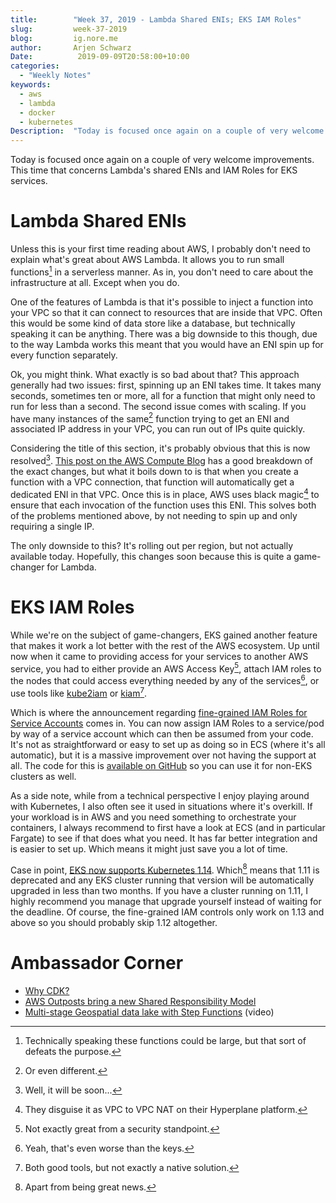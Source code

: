 ```yaml
---
title:        "Week 37, 2019 - Lambda Shared ENIs; EKS IAM Roles"
slug:         week-37-2019
blog:         ig.nore.me  
author:       Arjen Schwarz  
Date:          2019-09-09T20:58:00+10:00
categories:   
  - "Weekly Notes"
keywords:
  - aws
  - lambda
  - docker
  - kubernetes
Description:  "Today is focused once again on a couple of very welcome improvements. This time that concerns Lambda's shared ENIs and IAM Roles for EKS services."
---
```


Today is focused once again on a couple of very welcome improvements. This time that concerns Lambda's shared ENIs and IAM Roles for EKS services.

# Lambda Shared ENIs

Unless this is your first time reading about AWS, I probably don't need to explain what's great about AWS Lambda. It allows you to run small functions[^1] in a serverless manner. As in, you don't need to care about the infrastructure at all. Except when you do.

One of the features of Lambda is that it's possible to inject a function into your VPC so that it can connect to resources that are inside that VPC. Often this would be some kind of data store like a database, but technically speaking it can be anything. There was a big downside to this though, due to the way Lambda works this meant that you would have an ENI spin up for every function separately.

Ok, you might think. What exactly is so bad about that? This approach generally had two issues: first, spinning up an ENI takes time. It takes many seconds, sometimes ten or more, all for a function that might only need to run for less than a second. The second issue comes with scaling. If you have many instances of the same[^2] function trying to get an ENI and associated IP address in your VPC, you can run out of IPs quite quickly.

Considering the title of this section, it's probably obvious that this is now resolved[^3]. [This post on the AWS Compute Blog](https://aws.amazon.com/blogs/compute/announcing-improved-vpc-networking-for-aws-lambda-functions/) has a good breakdown of the exact changes, but what it boils down to is that when you create a function with a VPC connection, that function will automatically get a dedicated ENI in that VPC. Once this is in place, AWS uses black magic[^4] to ensure that each invocation of the function uses this ENI. This solves both of the problems mentioned above, by not needing to spin up and only requiring a single IP.

The only downside to this? It's rolling out per region, but not actually available today. Hopefully, this changes soon because this is quite a game-changer for Lambda.

# EKS IAM Roles

While we're on the subject of game-changers, EKS gained another feature that makes it work a lot better with the rest of the AWS ecosystem. Up until now when it came to providing access for your services to another AWS service, you had to either provide an AWS Access Key[^5], attach IAM roles to the nodes that could access everything needed by any of the services[^6], or use tools like [kube2iam](https://github.com/jtblin/kube2iam) or [kiam](https://github.com/uswitch/kiam)[^7].

Which is where the announcement regarding [fine-grained IAM Roles for Service Accounts](https://aws.amazon.com/blogs/opensource/introducing-fine-grained-iam-roles-service-accounts/) comes in. You can now assign IAM Roles to a service/pod by way of a service account which can then be assumed from your code. It's not as straightforward or easy to set up as doing so in ECS (where it's all automatic), but it is a massive improvement over not having the support at all. The code for this is [available on GitHub](https://github.com/aws/amazon-eks-pod-identity-webhook/) so you can use it for non-EKS clusters as well.

As a side note, while from a technical perspective I enjoy playing around with Kubernetes, I also often see it used in situations where it's overkill. If your workload is in AWS and you need something to orchestrate your containers, I always recommend to first have a look at ECS (and in particular Fargate) to see if that does what you need. It has far better integration and is easier to set up. Which means it might just save you a lot of time.

Case in point, [EKS now supports Kubernetes 1.14](https://aws.amazon.com/about-aws/whats-new/2019/09/amazon-eks-now-supports-kubernetes-version-1-14/). Which[^8] means that 1.11 is deprecated and any EKS cluster running that version will be automatically upgraded in less than two months. If you have a cluster running on 1.11, I highly recommend you manage that upgrade yourself instead of waiting for the deadline. Of course, the fine-grained IAM controls only work on 1.13 and above so you should probably skip 1.12 altogether.

# Ambassador Corner

* [Why CDK?](https://www.wolfe.id.au/2019/08/01/why-cdk/)
* [AWS Outposts bring a new Shared Responsibility Model](https://medium.com/@bachlmayr/aws-outposts-brings-a-new-shared-responsibility-model-9a6d9c18ea05)
* [Multi-stage Geospatial data lake with Step Functions](https://www.youtube.com/watch?v=co4_t2gN1T8&feature=youtu.be) (video)

[^1]:	Technically speaking these functions could be large, but that sort of defeats the purpose.

[^2]:	Or even different.

[^3]:	Well, it will be soon...

[^4]:	They disguise it as VPC to VPC NAT on their Hyperplane platform.

[^5]:	Not exactly great from a security standpoint.

[^6]:	Yeah, that's even worse than the keys.

[^7]:	Both good tools, but not exactly a native solution.

[^8]:	Apart from being great news.